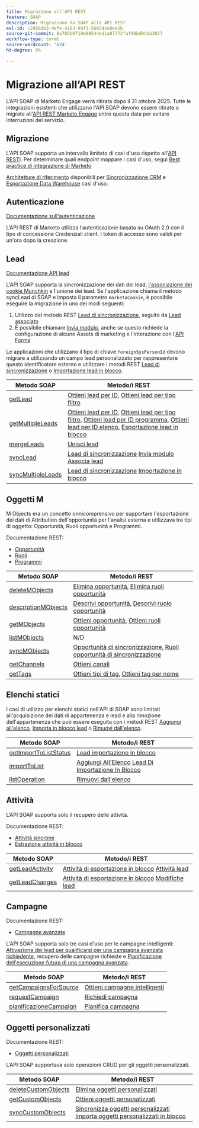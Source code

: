```yaml
---
title: Migrazione all’API REST
feature: SOAP
description: Migrazione da SOAP alle API REST
exl-id: c2956db3-defe-4163-99f3-58654ce8ee2b
source-git-commit: 8a785b0719e08544ed1a87772faf90bd9dda3077
workflow-type: tm+mt
source-wordcount: '624'
ht-degree: 0%

---
```


# Migrazione all’API REST

L’API SOAP di Marketo Engage verrà ritirata dopo il 31 ottobre 2025. Tutte le integrazioni esistenti che utilizzano l&#39;API SOAP devono essere ritirate o migrate all&#39;[API REST Marketo Engage](https://experienceleague.adobe.com/en/docs/marketo-developer/marketo/rest/rest-api) entro questa data per evitare interruzioni del servizio.

## Migrazione

L&#39;API SOAP supporta un intervallo limitato di casi d&#39;uso rispetto all&#39;[API REST](https://experienceleague.adobe.com/en/docs/marketo-developer/marketo/rest/rest-api)I. Per determinare quali endpoint mappare i casi d&#39;uso, segui [Best practice di integrazione di Marketo](https://experienceleague.adobe.com/en/docs/marketo-developer/marketo/rest/marketo-integration-best-practices)

[Architetture di riferimento](https://experienceleague.adobe.com/en/docs/marketo-developer/marketo/rest/reference-architectures) disponibili per [Sincronizzazione CRM](https://experienceleague.adobe.com/docs/marketo-developer/assets/sync-architecture-whitepaper.pdf?lang=en) e [Esportazione Data Warehouse](https://experienceleague.adobe.com/docs/marketo-developer/assets/reference_architecture.pdf?lang=en) casi d&#39;uso.

## Autenticazione

[Documentazione sull&#39;autenticazione](https://experienceleague.adobe.com/en/docs/marketo-developer/marketo/rest/authentication)

L’API REST di Marketo utilizza l’autenticazione basata su OAuth 2.0 con il tipo di concessione Credenziali client. I token di accesso sono validi per un&#39;ora dopo la creazione.

## Lead

[Documentazione API lead](https://experienceleague.adobe.com/en/docs/marketo-developer/marketo/rest/lead-database/leads)

L&#39;API SOAP supporta la sincronizzazione dei dati dei lead, [l&#39;associazione dei cookie Munchkin](https://experienceleague.adobe.com/en/docs/marketo-developer/marketo/javascriptapi/leadtracking/lead-tracking) e l&#39;unione dei lead. Se l&#39;applicazione chiama il metodo syncLead di SOAP e imposta il parametro `marketoCookie`, è possibile eseguire la migrazione in uno dei modi seguenti:

1. Utilizzo del metodo REST [Lead di sincronizzazione](https://developer.adobe.com/marketo-apis/api/mapi/#operation/syncLeadUsingPOST), seguito da [Lead associato](https://developer.adobe.com/marketo-apis/api/mapi/#operation/associateLeadUsingPOST)
2. È possibile chiamare [Invia modulo](https://experienceleague.adobe.com/en/docs/marketo-developer/marketo/rest/lead-database/leads), anche se questo richiede la configurazione di alcune Assets di marketing e l&#39;interazione con l&#39;[API Forms](https://experienceleague.adobe.com/en/docs/marketo-developer/marketo/rest/assets/forms)

Le applicazioni che utilizzano il tipo di chiave `foreignSysPersonId` devono migrare a utilizzando un campo lead personalizzato per rappresentare questo identificatore esterno e utilizzare i metodi REST [Lead di sincronizzazione](https://experienceleague.adobe.com/en/docs/marketo-developer/marketo/rest/lead-database/leads#create-and-update) o [Importazione lead in blocco](https://experienceleague.adobe.com/en/docs/marketo-developer/marketo/rest/bulk-import/bulk-lead-import).

| Metodo SOAP | Metodo/i REST |
| --- | --- |
| [getLead](https://experienceleague.adobe.com/en/docs/marketo-developer/marketo/soap/leads/getlead) | [Ottieni lead per ID](https://developer.adobe.com/marketo-apis/api/mapi/#operation/getLeadByIdUsingGET), [Ottieni lead per tipo filtro](https://developer.adobe.com/marketo-apis/api/mapi/#operation/getLeadsByFilterUsingGET) |
| [getMultipleLeads](https://experienceleague.adobe.com/en/docs/marketo-developer/marketo/soap/leads/getmultipleleads) | [Ottieni lead per ID](https://developer.adobe.com/marketo-apis/api/mapi/#operation/getLeadByIdUsingGET), [Ottieni lead per tipo filtro](https://developer.adobe.com/marketo-apis/api/mapi/#operation/getLeadsByFilterUsingGET), [Ottieni lead per ID programma](https://developer.adobe.com/marketo-apis/api/mapi/#operation/getLeadsByProgramIdUsingGET), [Ottieni lead per ID elenco](https://developer.adobe.com/marketo-apis/api/mapi/#operation/getLeadsByListIdUsingGET), [Esportazione lead in blocco](https://developer.adobe.com/marketo-apis/api/mapi/#tag/Bulk-Export-Leads) |
| [mergeLeads](https://experienceleague.adobe.com/en/docs/marketo-developer/marketo/soap/leads/mergeleads) | [Unisci lead](https://developer.adobe.com/marketo-apis/api/mapi/#operation/mergeLeadsUsingPOST) |
| [syncLead](https://experienceleague.adobe.com/en/docs/marketo-developer/marketo/soap/leads/synclead) | [Lead di sincronizzazione](https://developer.adobe.com/marketo-apis/api/mapi/#operation/syncLeadUsingPOST) [Invia modulo](https://developer.adobe.com/marketo-apis/api/mapi/#operation/SubmitFormUsingPOST) [Associa lead](https://developer.adobe.com/marketo-apis/api/mapi/#operation/associateLeadUsingPOST) |
| [syncMultipleLeads](https://experienceleague.adobe.com/en/docs/marketo-developer/marketo/soap/leads/syncmultipleleads) | [Lead di sincronizzazione](https://developer.adobe.com/marketo-apis/api/mapi/#operation/syncLeadUsingPOST) [Importazione in blocco](https://developer.adobe.com/marketo-apis/api/mapi/#tag/Bulk-Import-Leads) |

## Oggetti M

M Objects era un concetto onnicomprensivo per supportare l&#39;esportazione dei dati di Attribution dell&#39;opportunità per l&#39;analisi esterna e utilizzava tre tipi di oggetto: Opportunità, Ruoli opportunità e Programmi.

Documentazione REST:

- [Opportunità](https://experienceleague.adobe.com/en/docs/marketo-developer/marketo/rest/lead-database/opportunities)
- [Ruoli](https://experienceleague.adobe.com/en/docs/marketo-developer/marketo/rest/lead-database/opportunity-roles)
- [Programmi](https://experienceleague.adobe.com/en/docs/marketo-developer/marketo/rest/assets/programs)

| Metodo SOAP | Metodo/i REST |
| --- | --- |
| [deleteMObjects](https://experienceleague.adobe.com/en/docs/marketo-developer/marketo/soap/marketo-objects/deletemobjects) | [Elimina opportunità](https://developer.adobe.com/marketo-apis/api/mapi/#operation/deleteOpportunitiesUsingPOST), [Elimina ruoli opportunità](https://developer.adobe.com/marketo-apis/api/mapi/#operation/deleteOpportunityRolesUsingPOST) |
| [descriptionMObjects](https://experienceleague.adobe.com/en/docs/marketo-developer/marketo/soap/marketo-objects/describemobject) | [Descrivi opportunità](https://developer.adobe.com/marketo-apis/api/mapi/#operation/describeUsingGET_4), [Descrivi ruolo opportunità](https://developer.adobe.com/marketo-apis/api/mapi/#operation/describeOpportunityRoleUsingGET) |
| [getMObjects](https://experienceleague.adobe.com/en/docs/marketo-developer/marketo/soap/marketo-objects/getmobjects) | [Ottieni opportunità](https://developer.adobe.com/marketo-apis/api/mapi/#operation/getOpportunitiesUsingGET), [Ottieni ruoli opportunità](https://developer.adobe.com/marketo-apis/api/mapi/#operation/describeOpportunityRoleUsingGET) |
| [listMObjects](https://experienceleague.adobe.com/en/docs/marketo-developer/marketo/soap/marketo-objects/listmobjects) | N/D |
| [syncMObjects](https://experienceleague.adobe.com/en/docs/marketo-developer/marketo/soap/marketo-objects/syncmobjects) | [Opportunità di sincronizzazione](https://developer.adobe.com/marketo-apis/api/mapi/#operation/syncOpportunitiesUsingPOST), [Ruoli opportunità di sincronizzazione](https://developer.adobe.com/marketo-apis/api/mapi/#operation/syncOpportunityRolesUsingPOST) |
| [getChannels](https://experienceleague.adobe.com/en/docs/marketo-developer/marketo/soap/programs/getchannels) | [Ottieni canali](https://developer.adobe.com/marketo-apis/api/asset/#operation/getAllChannelsUsingGET) |
| [getTags](https://experienceleague.adobe.com/en/docs/marketo-developer/marketo/soap/programs/gettags) | [Ottieni tipi di tag](https://developer.adobe.com/marketo-apis/api/asset/#operation/getTagTypesUsingGET), [Ottieni tag per nome](https://developer.adobe.com/marketo-apis/api/asset/#operation/getTagByNameUsingGET) |

## Elenchi statici

I casi di utilizzo per elenchi statici nell&#39;API di SOAP sono limitati all&#39;acquisizione dei dati di appartenenza e lead e alla rimozione dell&#39;appartenenza che può essere eseguita con i metodi REST [Aggiungi all&#39;elenco](https://developer.adobe.com/marketo-apis/api/mapi/#operation/addLeadsToListUsingPOST), [Importa in blocco lead](https://experienceleague.adobe.com/en/docs/marketo-developer/marketo/rest/bulk-import/bulk-lead-import) o [Rimuovi dall&#39;elenco](https://developer.adobe.com/marketo-apis/api/mapi/#operation/removeLeadsFromListUsingDELETE).

| Metodo SOAP | Metodo/i REST |
| --- | --- |
| [getImportToListStatus](https://experienceleague.adobe.com/en/docs/marketo-developer/marketo/soap/static-lists/getimporttoliststatus) | [Lead importazione in blocco](https://developer.adobe.com/marketo-apis/api/mapi/#tag/Bulk-Import-Leads) |
| [importToList](https://experienceleague.adobe.com/en/docs/marketo-developer/marketo/soap/static-lists/importtolist) | [Aggiungi All&#39;Elenco](https://developer.adobe.com/marketo-apis/api/mapi/#operation/addLeadsToListUsingPOST) [Lead Di Importazione In Blocco](https://developer.adobe.com/marketo-apis/api/mapi/#tag/Bulk-Import-Leads) |
| [listOperation](https://experienceleague.adobe.com/en/docs/marketo-developer/marketo/soap/static-lists/listoperation) | [Rimuovi dall&#39;elenco](https://developer.adobe.com/marketo-apis/api/mapi/#operation/removeLeadsFromListUsingDELETE) |

## Attività

L’API SOAP supporta solo il recupero delle attività.

Documentazione REST:

- [Attività sincrone](https://experienceleague.adobe.com/en/docs/marketo-developer/marketo/rest/lead-database/activities)
- [Estrazione attività in blocco](https://experienceleague.adobe.com/en/docs/marketo-developer/marketo/rest/bulk-extract/bulk-activity-extract)

| Metodo SOAP | Metodo/i REST |
| --- | --- |
| [getLeadActivity](https://experienceleague.adobe.com/en/docs/marketo-developer/marketo/soap/activities/getleadactivity) | [Attività di esportazione in blocco](https://developer.adobe.com/marketo-apis/api/mapi/#tag/Bulk-Export-Activities) [Attività lead ](https://developer.adobe.com/marketo-apis/api/mapi/#operation/getLeadActivitiesUsingGET) |
| [getLeadChanges](https://experienceleague.adobe.com/en/docs/marketo-developer/marketo/soap/activities/getleadchanges) | [Attività di esportazione in blocco](https://developer.adobe.com/marketo-apis/api/mapi/#tag/Bulk-Export-Activities) [Modifiche lead](https://developer.adobe.com/marketo-apis/api/mapi/#operation/getLeadChangesUsingGET) |

## Campagne

Documentazione REST:

- [Campagne avanzate](https://experienceleague.adobe.com/en/docs/marketo-developer/marketo/rest/assets/smart-campaigns)

L&#39;API SOAP supporta solo tre casi d&#39;uso per le campagne intelligenti: [Attivazione dei lead per qualificarsi per una campagna avanzata richiedente](https://experienceleague.adobe.com/en/docs/marketo-developer/marketo/rest/assets/smart-campaigns#trigger), recupero delle campagne richieste e [Pianificazione dell&#39;esecuzione futura di una campagna avanzata](https://experienceleague.adobe.com/en/docs/marketo-developer/marketo/rest/assets/smart-campaigns#schedule).

| Metodo SOAP | Metodo/i REST |
| --- | --- |
| [getCampaignsForSource](https://experienceleague.adobe.com/en/docs/marketo-developer/marketo/soap/campaigns/getcampaignsforsource) | [Ottieni campagne intelligenti](https://developer.adobe.com/marketo-apis/api/asset/#operation/getAllSmartCampaignsGET) |
| [requestCampaign](https://experienceleague.adobe.com/en/docs/marketo-developer/marketo/soap/campaigns/requestcampaign) | [Richiedi campagna](https://developer.adobe.com/marketo-apis/api/mapi/#operation/triggerCampaignUsingPOST) |
| [pianificazioneCampaign](https://experienceleague.adobe.com/en/docs/marketo-developer/marketo/soap/campaigns/schedulecampaign) | [Pianifica campagna](https://developer.adobe.com/marketo-apis/api/mapi/#operation/scheduleCampaignUsingPOST) |

## Oggetti personalizzati

Documentazione REST:

- [Oggetti personalizzati](https://experienceleague.adobe.com/en/docs/marketo-developer/marketo/rest/lead-database/custom-objects)

L’API SOAP supportava solo operazioni CRUD per gli oggetti personalizzati.

| Metodo SOAP | Metodo/i REST |
| --- | --- |
| [deleteCustomObjects](https://experienceleague.adobe.com/en/docs/marketo-developer/marketo/soap/custom-objects/deletecustomobjects) | [Elimina oggetti personalizzati](https://developer.adobe.com/marketo-apis/api/mapi/#operation/deleteCustomObjectsUsingPOST) |
| [getCustomObjects](https://experienceleague.adobe.com/en/docs/marketo-developer/marketo/soap/custom-objects/getcustomobjects) | [Ottieni oggetti personalizzati](https://developer.adobe.com/marketo-apis/api/mapi/#operation/getCustomObjectsUsingGET) |
| [syncCustomObjects](https://experienceleague.adobe.com/en/docs/marketo-developer/marketo/soap/custom-objects/synccustomobjects) | [Sincronizza oggetti personalizzati](https://developer.adobe.com/marketo-apis/api/mapi/#operation/syncCustomObjectsUsingPOST) [Importa oggetti personalizzati in blocco](https://experienceleague.adobe.com/en/docs/marketo-developer/marketo/rest/bulk-import/bulk-custom-object-import) |
